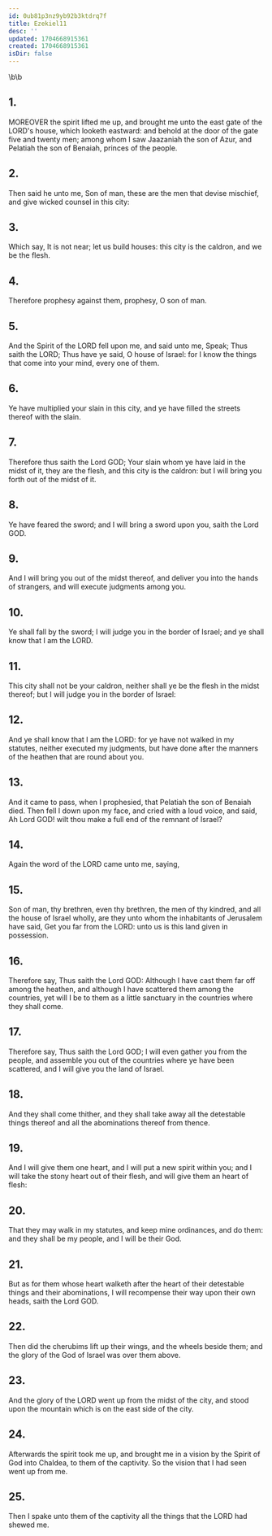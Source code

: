 ```yaml
---
id: 0ub81p3nz9yb92b3ktdrq7f
title: Ezekiel11
desc: ''
updated: 1704668915361
created: 1704668915361
isDir: false
---
```

\b\b
## 1.
MOREOVER the spirit lifted me up, and brought me unto the east gate of the LORD's house, which looketh eastward: and behold at the door of the gate five and twenty men; among whom I saw Jaazaniah the son of Azur, and Pelatiah the son of Benaiah, princes of the people.
## 2.
Then said he unto me, Son of man, these are the men that devise mischief, and give wicked counsel in this city:
## 3.
Which say, It is not near; let us build houses: this city is the caldron, and we be the flesh.
## 4.
Therefore prophesy against them, prophesy, O son of man.
## 5.
And the Spirit of the LORD fell upon me, and said unto me, Speak; Thus saith the LORD; Thus have ye said, O house of Israel: for I know the things that come into your mind, every one of them.
## 6.
Ye have multiplied your slain in this city, and ye have filled the streets thereof with the slain.
## 7.
Therefore thus saith the Lord GOD; Your slain whom ye have laid in the midst of it, they are the flesh, and this city is the caldron: but I will bring you forth out of the midst of it.
## 8.
Ye have feared the sword; and I will bring a sword upon you, saith the Lord GOD.
## 9.
And I will bring you out of the midst thereof, and deliver you into the hands of strangers, and will execute judgments among you.
## 10.
Ye shall fall by the sword; I will judge you in the border of Israel; and ye shall know that I am the LORD.
## 11.
This city shall not be your caldron, neither shall ye be the flesh in the midst thereof; but I will judge you in the border of Israel:
## 12.
And ye shall know that I am the LORD: for ye have not walked in my statutes, neither executed my judgments, but have done after the manners of the heathen that are round about you.
## 13.
And it came to pass, when I prophesied, that Pelatiah the son of Benaiah died.  Then fell I down upon my face, and cried with a loud voice, and said, Ah Lord GOD!  wilt thou make a full end of the remnant of Israel?
## 14.
Again the word of the LORD came unto me, saying,
## 15.
Son of man, thy brethren, even thy brethren, the men of thy kindred, and all the house of Israel wholly, are they unto whom the inhabitants of Jerusalem have said, Get you far from the LORD: unto us is this land given in possession.
## 16.
Therefore say, Thus saith the Lord GOD: Although I have cast them far off among the heathen, and although I have scattered them among the countries, yet will I be to them as a little sanctuary in the countries where they shall come.
## 17.
Therefore say, Thus saith the Lord GOD; I will even gather you from the people, and assemble you out of the countries where ye have been scattered, and I will give you the land of Israel.
## 18.
And they shall come thither, and they shall take away all the detestable things thereof and all the abominations thereof from thence.
## 19.
And I will give them one heart, and I will put a new spirit within you; and I will take the stony heart out of their flesh, and will give them an heart of flesh:
## 20.
That they may walk in my statutes, and keep mine ordinances, and do them: and they shall be my people, and I will be their God.
## 21.
But as for them whose heart walketh after the heart of their detestable things and their abominations, I will recompense their way upon their own heads, saith the Lord GOD.
## 22.
Then did the cherubims lift up their wings, and the wheels beside them; and the glory of the God of Israel was over them above.
## 23.
And the glory of the LORD went up from the midst of the city, and stood upon the mountain which is on the east side of the city.
## 24.
Afterwards the spirit took me up, and brought me in a vision by the Spirit of God into Chaldea, to them of the captivity.  So the vision that I had seen went up from me.
## 25.
Then I spake unto them of the captivity all the things that the LORD had shewed me.
